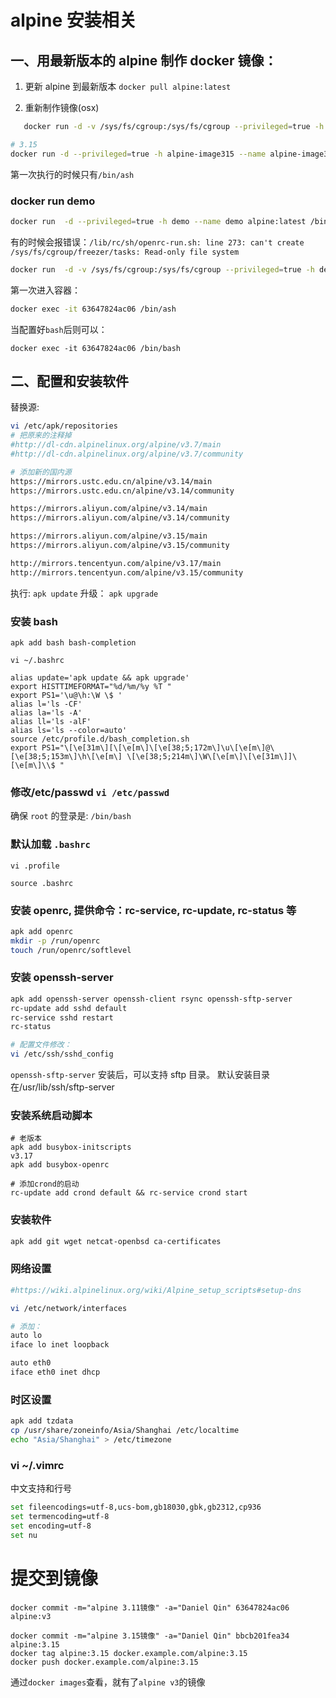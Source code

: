 # alpine 安装相关

## 一、用最新版本的 alpine 制作 docker 镜像：

1. 更新 alpine 到最新版本
   `docker pull alpine:latest`

2. 重新制作镜像(osx)

```bash
   docker run -d -v /sys/fs/cgroup:/sys/fs/cgroup --privileged=true -h alpine-image --name alpine-image alpine:latest /bin/ash
```

```bash
# 3.15
docker run -d --privileged=true -h alpine-image315 --name alpine-image315 alpine:3.15 /bin/ash
```

第一次执行的时候只有`/bin/ash`

### docker run demo

```bash
docker run  -d --privileged=true -h demo --name demo alpine:latest /bin/bash
```

有的时候会报错误：`/lib/rc/sh/openrc-run.sh: line 273: can't create /sys/fs/cgroup/freezer/tasks: Read-only file system`

```bash
docker run  -d -v /sys/fs/cgroup:/sys/fs/cgroup --privileged=true -h demo --name demo alpine:latest /bin/bash
```

第一次进入容器：

```bash
docker exec -it 63647824ac06 /bin/ash
```

当配置好`bash`后则可以：

```
docker exec -it 63647824ac06 /bin/bash
```

## 二、配置和安装软件

替换源:

```bash
vi /etc/apk/repositories
# 把原来的注释掉
#http://dl-cdn.alpinelinux.org/alpine/v3.7/main
#http://dl-cdn.alpinelinux.org/alpine/v3.7/community

# 添加新的国内源
https://mirrors.ustc.edu.cn/alpine/v3.14/main
https://mirrors.ustc.edu.cn/alpine/v3.14/community

https://mirrors.aliyun.com/alpine/v3.14/main
https://mirrors.aliyun.com/alpine/v3.14/community

https://mirrors.aliyun.com/alpine/v3.15/main
https://mirrors.aliyun.com/alpine/v3.15/community

http://mirrors.tencentyun.com/alpine/v3.17/main
http://mirrors.tencentyun.com/alpine/v3.15/community

```

执行: `apk update`
升级： `apk upgrade`

### 安装 bash

```
apk add bash bash-completion

vi ~/.bashrc

alias update='apk update && apk upgrade'
export HISTTIMEFORMAT="%d/%m/%y %T "
export PS1='\u@\h:\W \$ '
alias l='ls -CF'
alias la='ls -A'
alias ll='ls -alF'
alias ls='ls --color=auto'
source /etc/profile.d/bash_completion.sh
export PS1="\[\e[31m\][\[\e[m\]\[\e[38;5;172m\]\u\[\e[m\]@\[\e[38;5;153m\]\h\[\e[m\] \[\e[38;5;214m\]\W\[\e[m\]\[\e[31m\]]\[\e[m\]\\$ "
```

### 修改/etc/passwd `vi /etc/passwd`

确保 `root` 的登录是: `/bin/bash`

### 默认加载 `.bashrc`

```
vi .profile

source .bashrc
```

### 安装 openrc, 提供命令：rc-service, rc-update, rc-status 等

```bash
apk add openrc
mkdir -p /run/openrc
touch /run/openrc/softlevel
```

### 安装 openssh-server

```bash
apk add openssh-server openssh-client rsync openssh-sftp-server
rc-update add sshd default
rc-service sshd restart
rc-status

# 配置文件修改：
vi /etc/ssh/sshd_config
```

`openssh-sftp-server` 安装后，可以支持 sftp 目录。 默认安装目录在/usr/lib/ssh/sftp-server

### 安装系统启动脚本

```
# 老版本
apk add busybox-initscripts
v3.17
apk add busybox-openrc

# 添加crond的启动
rc-update add crond default && rc-service crond start
```

### 安装软件

```bash
apk add git wget netcat-openbsd ca-certificates
```

### 网络设置

```bash
#https://wiki.alpinelinux.org/wiki/Alpine_setup_scripts#setup-dns

vi /etc/network/interfaces

# 添加：
auto lo
iface lo inet loopback

auto eth0
iface eth0 inet dhcp
```

### 时区设置

```bash
apk add tzdata
cp /usr/share/zoneinfo/Asia/Shanghai /etc/localtime
echo "Asia/Shanghai" > /etc/timezone
```

### vi ~/.vimrc

中文支持和行号

```bash
set fileencodings=utf-8,ucs-bom,gb18030,gbk,gb2312,cp936
set termencoding=utf-8
set encoding=utf-8
set nu
```

# 提交到镜像

```
docker commit -m="alpine 3.11镜像" -a="Daniel Qin" 63647824ac06 alpine:v3

docker commit -m="alpine 3.15镜像" -a="Daniel Qin" bbcb201fea34 alpine:3.15
docker tag alpine:3.15 docker.example.com/alpine:3.15
docker push docker.example.com/alpine:3.15
```

通过`docker images`查看，就有了`alpine v3`的镜像
